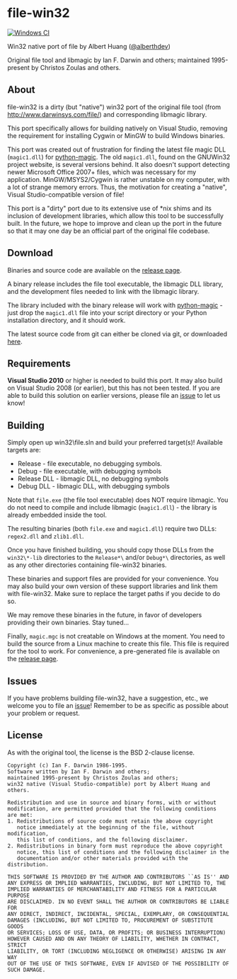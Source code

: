 file-win32
===========
[![Windows CI](https://ci.appveyor.com/api/projects/status/0ddmnhnua4lkoh7i/branch/master?svg=true)](https://ci.appveyor.com/project/alberthdev/file-win32/branch/master)

Win32 native port of file by Albert Huang ([@alberthdev])

Original file tool and libmagic by Ian F. Darwin and others;
maintained 1995-present by Christos Zoulas and others.

About
------
file-win32 is a dirty (but "native") win32 port of the original file
tool (from http://www.darwinsys.com/file/) and corresponding libmagic
library.

This port specifically allows for building natively on Visual Studio,
removing the requirement for installing Cygwin or MinGW to build
Windows binaries.

This port was created out of frustration for finding the latest file
magic DLL (`magic1.dll`) for [python-magic][4]. The old `magic1.dll`,
found on the GNUWin32 project website, is several versions behind. It
also doesn't support detecting newer Microsoft Office 2007+ files,
which was necessary for my application. MinGW/MSYS2/Cygwin is rather
unstable on my computer, with a lot of strange memory errors. Thus,
the motivation for creating a "native", Visual Studio-compatible
version of file!

This port is a "dirty" port due to its extensive use of *nix shims and
its inclusion of development libraries, which allow this tool to be
successfully built. In the future, we hope to improve and clean up the
port in the future so that it may one day be an official part of the
original file codebase.

Download
---------
Binaries and source code are available on the [release page][2].

A binary release includes the file tool executable, the libmagic DLL
library, and the development files needed to link with the libmagic
library.

The library included with the binary release will work with
[python-magic][4] - just drop the `magic1.dll` file into your script
directory or your Python installation directory, and it should work.

The latest source code from git can either be cloned via git, or
downloaded [here][3].

Requirements
-------------
**Visual Studio 2010** or higher is needed to build this port. It may
also build on Visual Studio 2008 (or earlier), but this has not been
tested. If you are able to build this solution on earlier versions,
please file an [issue][1] to let us know!

Building
---------
Simply open up win32\file.sln and build your preferred target(s)!
Available targets are:

 * Release - file executable, no debugging symbols.
 * Debug - file executable, with debugging symbols
 * Release DLL - libmagic DLL, no debugging symbols
 * Debug DLL - libmagic DLL, with debugging symbols

Note that `file.exe` (the file tool executable) does NOT require
libmagic. You do not need to compile and include libmagic
(`magic1.dll`) - the library is already embedded inside the tool.

The resulting binaries (both `file.exe` and `magic1.dll`) require two
DLLs: `regex2.dll` and `zlib1.dll`.

Once you have finished building, you should copy those DLLs from the
`win32\*-lib` directories to the `Release*\` and/or `Debug*\`
directories, as well as any other directories containing file-win32
binaries.

These binaries and support files are provided for your convenience.
You may also build your own version of these support libraries and
link them with file-win32. Make sure to replace the target paths if
you decide to do so.

We may remove these binaries in the future, in favor of developers
providing their own binaries. Stay tuned...

Finally, `magic.mgc` is not creatable on Windows at the moment. You
need to build the source from a Linux machine to create this file.
This file is required for the tool to work. For convenience, a
pre-generated file is available on the [release page][2].

Issues
-------
If you have problems building file-win32, have a suggestion, etc., we
welcome you to file an [issue][1]! Remember to be as specific as
possible about your problem or request.

License
--------
As with the original tool, the license is the BSD 2-clause license.

    Copyright (c) Ian F. Darwin 1986-1995.
    Software written by Ian F. Darwin and others;
    maintained 1995-present by Christos Zoulas and others;
    win32 native (Visual Studio-compatible) port by Albert Huang and others.
    
    Redistribution and use in source and binary forms, with or without
    modification, are permitted provided that the following conditions
    are met:
    1. Redistributions of source code must retain the above copyright
       notice immediately at the beginning of the file, without modification,
       this list of conditions, and the following disclaimer.
    2. Redistributions in binary form must reproduce the above copyright
       notice, this list of conditions and the following disclaimer in the
       documentation and/or other materials provided with the distribution.
     
    THIS SOFTWARE IS PROVIDED BY THE AUTHOR AND CONTRIBUTORS ``AS IS'' AND
    ANY EXPRESS OR IMPLIED WARRANTIES, INCLUDING, BUT NOT LIMITED TO, THE
    IMPLIED WARRANTIES OF MERCHANTABILITY AND FITNESS FOR A PARTICULAR PURPOSE
    ARE DISCLAIMED. IN NO EVENT SHALL THE AUTHOR OR CONTRIBUTORS BE LIABLE FOR
    ANY DIRECT, INDIRECT, INCIDENTAL, SPECIAL, EXEMPLARY, OR CONSEQUENTIAL
    DAMAGES (INCLUDING, BUT NOT LIMITED TO, PROCUREMENT OF SUBSTITUTE GOODS
    OR SERVICES; LOSS OF USE, DATA, OR PROFITS; OR BUSINESS INTERRUPTION)
    HOWEVER CAUSED AND ON ANY THEORY OF LIABILITY, WHETHER IN CONTRACT, STRICT
    LIABILITY, OR TORT (INCLUDING NEGLIGENCE OR OTHERWISE) ARISING IN ANY WAY
    OUT OF THE USE OF THIS SOFTWARE, EVEN IF ADVISED OF THE POSSIBILITY OF
    SUCH DAMAGE.

[1]: https://github.com/alberthdev/file-win32/issues
[2]: https://github.com/alberthdev/file-win32/releases/
[3]: https://github.com/alberthdev/file-win32/archive/master.zip
[4]: https://github.com/ahupp/python-magic
[@alberthdev]: https://github.com/alberthdev